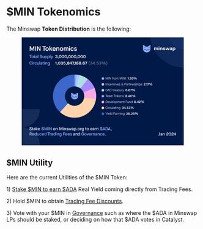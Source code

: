 # $MIN Tokenomics

The Minswap **Token Distribution** is the following:

<figure><img src="../../.gitbook/assets/Minomics V2.png" alt=""><figcaption></figcaption></figure>

## $MIN Utility

Here are the current Utilities of the $MIN Token:

1\) [Stake $MIN to earn $ADA](fee-switch.md) Real Yield coming directly from Trading Fees.

2\) Hold $MIN to obtain [Trading Fee Discounts](broken-reference).

3\) Vote with your $MIN in [Governance](broken-reference/) such as where the $ADA in Minswap LPs should be staked, or deciding on how that $ADA votes in Catalyst.
